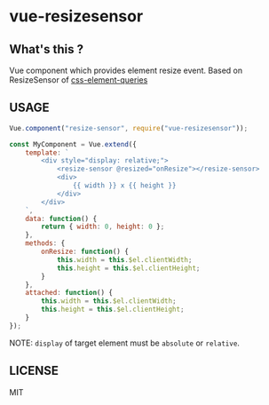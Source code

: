 # vue-resizesensor

## What's this ?
Vue component which provides element resize event.
Based on ResizeSensor of [css-element-queries](https://marcj.github.io/css-element-queries/)

## USAGE

```javascript
Vue.component("resize-sensor", require("vue-resizesensor"));

const MyComponent = Vue.extend({
    template: `
        <div style="display: relative;">
            <resize-sensor @resized="onResize"></resize-sensor>
            <div>
                {{ width }} x {{ height }}
            </div>
        </div>
    `,
    data: function() {
        return { width: 0, height: 0 };
    },
    methods: {
        onResize: function() {
            this.width = this.$el.clientWidth;
            this.height = this.$el.clientHeight;
        }
    },
    attached: function() {
        this.width = this.$el.clientWidth;
        this.height = this.$el.clientHeight;
    }
});
```

NOTE: `display` of target element must be `absolute` or `relative`.

## LICENSE

MIT

